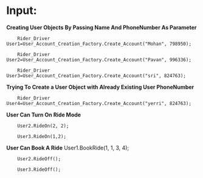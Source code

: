 # Input:

   **Creating User Objects By Passing Name And PhoneNumber As Parameter**
   
        Rider_Driver User1=User_Account_Creation_Factory.Create_Account("Mohan", 798950);

        Rider_Driver User2=User_Account_Creation_Factory.Create_Account("Pavan", 996336);

        Rider_Driver User3=User_Account_Creation_Factory.Create_Account("sri", 824763);
        
   **Trying To Create a User Object with Already Existing User PhoneNumber**
   
        Rider_Driver User4=User_Account_Creation_Factory.Create_Account("yerri", 824763);

   **User Can Turn On Ride Mode**
   
        User2.RideOn(2, 2);

        User3.RideOn(1,2);

   **User Can Book A Ride**
        User1.BookRide(1, 1, 3, 4);
        


        User2.RideOff();

        User3.RideOff();

